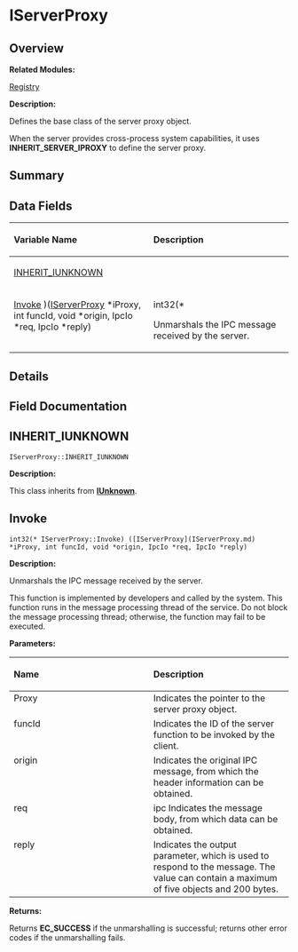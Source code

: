 # IServerProxy<a name="ZH-CN_TOPIC_0000001054718129"></a>

## **Overview**<a name="section1874964126093531"></a>

**Related Modules:**

[Registry](Registry.md)

**Description:**

Defines the base class of the server proxy object. 

When the server provides cross-process system capabilities, it uses  **INHERIT\_SERVER\_IPROXY**  to define the server proxy. 

## **Summary**<a name="section223041189093531"></a>

## Data Fields<a name="pub-attribs"></a>

<a name="table734188863093531"></a>
<table><thead align="left"><tr id="row602411228093531"><th class="cellrowborder" valign="top" width="50%" id="mcps1.1.3.1.1"><p id="p1248951396093531"><a name="p1248951396093531"></a><a name="p1248951396093531"></a>Variable Name</p>
</th>
<th class="cellrowborder" valign="top" width="50%" id="mcps1.1.3.1.2"><p id="p349887087093531"><a name="p349887087093531"></a><a name="p349887087093531"></a>Description</p>
</th>
</tr>
</thead>
<tbody><tr id="row1515144113093531"><td class="cellrowborder" valign="top" width="50%" headers="mcps1.1.3.1.1 "><p id="p86391199093531"><a name="p86391199093531"></a><a name="p86391199093531"></a><a href="IServerProxy.md#a98683c7eaf7a11036cddf8207ddcadbe">INHERIT_IUNKNOWN</a></p>
</td>
<td class="cellrowborder" valign="top" width="50%" headers="mcps1.1.3.1.2 "><p id="p1811761107093531"><a name="p1811761107093531"></a><a name="p1811761107093531"></a>&nbsp;</p>
</td>
</tr>
<tr id="row1596986543093531"><td class="cellrowborder" valign="top" width="50%" headers="mcps1.1.3.1.1 "><p id="p439236462093531"><a name="p439236462093531"></a><a name="p439236462093531"></a><a href="IServerProxy.md#a0275e8b826a3de89ab9021906c8360a7">Invoke</a> )(<a href="IServerProxy.md">IServerProxy</a> *iProxy, int funcId, void *origin, IpcIo *req, IpcIo *reply)</p>
</td>
<td class="cellrowborder" valign="top" width="50%" headers="mcps1.1.3.1.2 "><p id="p1960918505093531"><a name="p1960918505093531"></a><a name="p1960918505093531"></a>int32(*&nbsp;</p>
<p id="p2087984609093531"><a name="p2087984609093531"></a><a name="p2087984609093531"></a>Unmarshals the IPC message received by the server. </p>
</td>
</tr>
</tbody>
</table>

## **Details**<a name="section195104731093531"></a>

## **Field Documentation**<a name="section1024945591093531"></a>

## INHERIT\_IUNKNOWN<a name="a98683c7eaf7a11036cddf8207ddcadbe"></a>

```
IServerProxy::INHERIT_IUNKNOWN
```

 **Description:**

This class inherits from  **[IUnknown](IUnknown.md)**. 

## Invoke<a name="a0275e8b826a3de89ab9021906c8360a7"></a>

```
int32(* IServerProxy::Invoke) ([IServerProxy](IServerProxy.md) *iProxy, int funcId, void *origin, IpcIo *req, IpcIo *reply)
```

 **Description:**

Unmarshals the IPC message received by the server. 

This function is implemented by developers and called by the system. This function runs in the message processing thread of the service. Do not block the message processing thread; otherwise, the function may fail to be executed. 

**Parameters:**

<a name="table1262536353093531"></a>
<table><thead align="left"><tr id="row1187246595093531"><th class="cellrowborder" valign="top" width="50%" id="mcps1.1.3.1.1"><p id="p967129292093531"><a name="p967129292093531"></a><a name="p967129292093531"></a>Name</p>
</th>
<th class="cellrowborder" valign="top" width="50%" id="mcps1.1.3.1.2"><p id="p2099926678093531"><a name="p2099926678093531"></a><a name="p2099926678093531"></a>Description</p>
</th>
</tr>
</thead>
<tbody><tr id="row1630857098093531"><td class="cellrowborder" valign="top" width="50%" headers="mcps1.1.3.1.1 ">Proxy</td>
<td class="cellrowborder" valign="top" width="50%" headers="mcps1.1.3.1.2 ">Indicates the pointer to the server proxy object. </td>
</tr>
<tr id="row742325200093531"><td class="cellrowborder" valign="top" width="50%" headers="mcps1.1.3.1.1 ">funcId</td>
<td class="cellrowborder" valign="top" width="50%" headers="mcps1.1.3.1.2 ">Indicates the ID of the server function to be invoked by the client. </td>
</tr>
<tr id="row2072628977093531"><td class="cellrowborder" valign="top" width="50%" headers="mcps1.1.3.1.1 ">origin</td>
<td class="cellrowborder" valign="top" width="50%" headers="mcps1.1.3.1.2 ">Indicates the original IPC message, from which the header information can be obtained. </td>
</tr>
<tr id="row2125531190093531"><td class="cellrowborder" valign="top" width="50%" headers="mcps1.1.3.1.1 ">req</td>
<td class="cellrowborder" valign="top" width="50%" headers="mcps1.1.3.1.2 ">ipc Indicates the message body, from which data can be obtained. </td>
</tr>
<tr id="row1814045086093531"><td class="cellrowborder" valign="top" width="50%" headers="mcps1.1.3.1.1 ">reply</td>
<td class="cellrowborder" valign="top" width="50%" headers="mcps1.1.3.1.2 ">Indicates the output parameter, which is used to respond to the message. The value can contain a maximum of five objects and 200 bytes. </td>
</tr>
</tbody>
</table>

**Returns:**

Returns  **EC\_SUCCESS**  if the unmarshalling is successful; returns other error codes if the unmarshalling fails. 



